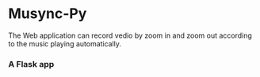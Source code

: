 # Musync-Py
The Web application can record vedio by zoom in and zoom out according to the music playing automatically.

### A Flask app
